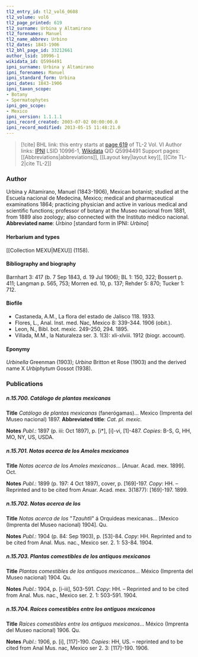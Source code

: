```yaml
---
tl2_entry_id: tl2_vol6_0608
tl2_volume: vol6
tl2_page_printed: 619
tl2_surname: Urbina y Altamirano
tl2_forenames: Manuel
tl2_name_abbrev: Urbino
tl2_dates: 1843-1906
tl2_bhl_page_id: 33212661
author_lsid: 10996-1
wikidata_id: Q5994491
ipni_surname: Urbina y Altamirano
ipni_forenames: Manuel
ipni_standard_form: Urbina
ipni_dates: 1843-1906
ipni_taxon_scope: 
- Botany
- Spermatophytes
ipni_geo_scope: 
- Mexico
ipni_version: 1.1.1.1
ipni_record_created: 2003-07-02 00:00:00.0
ipni_record_modified: 2013-05-15 11:48:21.0
---
```


> [!cite] BHL link: this entry starts at [page 619](https://www.biodiversitylibrary.org/page/33212661) of TL-2 Vol. VI
> Author links: [IPNI](https://www.ipni.org/a/10996-1) LSID 10996-1, [Wikidata](https://www.wikidata.org/wiki/Q5994491) QID Q5994491
> Support pages: [[Abbreviations|abbreviations]], [[Layout key|layout key]], [[Cite TL-2|cite TL-2]]

### Author

Urbina y Altamirano, Manuel (1843-1906), Mexican botanist; studied at the Escuela nacional de Medecina, Mexico; medical and pharmaceutical examinations 1864; practicing physician and active in various medical and scientific functions; professor of botany at the Museo nacional from 1881, from 1889 also zoology; also connected with the Instituto médico nacional. 
**Abbreviated name**: *Urbino* \[standard form in IPNI: *Urbina*\]

#### Herbarium and types

[[Collection MEXU|MEXU]] (1158).

#### Bibliography and biography

Barnhart 3: 417 (b. 7 Sep 1843, d. 19 Jul 1906); BL 1: 150, 322; Bossert p. 411; Langman p. 565, 753; Morren ed. 10, p. 137; Rehder 5: 870; Tucker 1: 712.

#### Biofile

- Castaneda, A.M., La flora del estado de Jalisco 118. 1933.
- Flores, L., Anal. Inst. med. Nac, Mexico 8: 339-344. 1906 (obit.).
- Leon, N., Bibl. bot. mexic. 249-250, 294. 1895.
- Villada, M.M., la Naturaleza ser. 3. 1(3): xli-xlviii. 1912 (biogr. account).

#### Eponymy

*Urbinella* Greenman (1903); *Urbina* Britton et Rose (1903) and the derived name X *Urbiphytum* Gossot (1938).

### Publications

##### n.15.700. Catálogo de plantas mexicanas

**Title**
*Catálogo de plantas mexicanas* (fanerógamas)... Mexico (Imprenta del Museo nacional) 1897.
**Abbreviated title**: *Cat. pl. mexic.*

**Notes**
*Publ*.: 1897 (p. iii: Oct 1897), p. \[i\*\], \[i\]-vi, \[1\]-487. *Copies*: B-S, G, HH, MO, NY, US, USDA.

##### n.15.701. Notas acerca de los Amoles mexicanos

**Title**
*Notas acerca de los Amoles mexicanos*... \[Anuar. Acad. mex. 1899\]. Oct.

**Notes**
*Publ*.: 1899 (p. 197: 4 Oct 1897), cover, p. \[169\]-197. *Copy*: HH. – Reprinted and to be cited from Anuar. Acad. mex. 3(1877): \[169\]-197. 1899.

##### n.15.702. Notas acerca de los

**Title**
*Notas acerca de los* "*Tzauhtli*" á Orquideas mexicanas... \[Mexico (Imprenta del Museo nacional) 1904\]. Qu.

**Notes**
*Publ*.: 1904 (p. 84: Sep 1903), p. \[53\]-84. *Copy*: HH. Reprinted and to be cited from Anal. Mus. nac., Mexico ser. 2. 1: 53-84. 1904.

##### n.15.703. Plantas comestibles de los antiquos mexicanos

**Title**
*Plantas comestibles de los antiquos mexicanos*... México (Imprenta del Museo nacional) 1904. Qu.

**Notes**
*Publ*.: 1904, p. \[i-iii\], 503-591. *Copy*: HH. – Reprinted and to be cited from Anal. Mus. nac., Mexico ser. 2. 1: 503-591. 1904.

##### n.15.704. Raíces comestibles entre los antiguos mexicanos

**Title**
*Raíces comestibles entre los antiguos mexicanos*... México (Imprenta del Museo nacional) 1906. Qu.

**Notes**
*Publ*.: 1906, p. \[i\], \[117\]-190. *Copies*: HH, US. – reprinted and to be cited from Anal Mus. nac, Mexico ser 2. 3: \[117\]-190. 1906.

